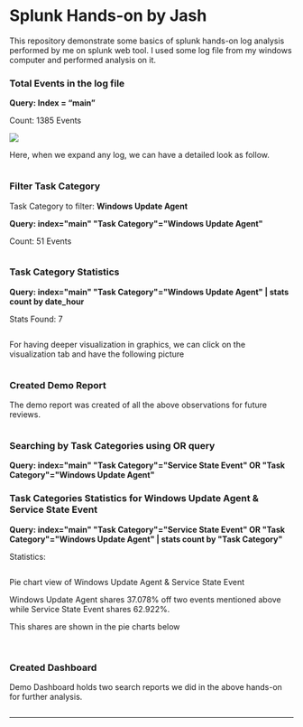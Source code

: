<h1>Splunk Hands-on by Jash</h1>
<p>This repository demonstrate some basics of splunk hands-on log analysis performed by me on splunk web tool. I used some log file from my windows computer and performed analysis on it.</p>

<h3>Total Events in the log file</h3>
<b>Query: Index = “main”</b>
<p>Count: 1385 Events</p>
<img src="https://github.com/jash2810/splunk-handson/blob/master/public/images/indexmain.png?raw=true" />

<p>Here, when we expand any log, we can have a detailed look as follow.</p>
<img src="https://github.com/jash2810/splunk-handson/blob/master/public/images/individualeventexpand.png?raw=true" alt="" srcset="">

<h3>Filter Task Category</h3>
<p>Task Category to filter: <b>Windows Update Agent</b></p>
<b>Query: index="main" "Task Category"="Windows Update Agent"</b>
<p>Count: 51 Events</p>
<img src="https://github.com/jash2810/splunk-handson/blob/master/public/images/filterwindowsupdateagent.png?raw=true" alt="" srcset="">

<h3>Task Category Statistics</h3>
<b>Query: index="main" "Task Category"="Windows Update Agent" | stats count by date_hour</b>
<p>Stats Found: 7</p>
<img src="https://github.com/jash2810/splunk-handson/blob/master/public/images/countbydatehourstats.png?raw=true" alt="" srcset="">
<p>For having deeper visualization in graphics, we can click on the visualization tab and have the following picture</p>
<img src="https://github.com/jash2810/splunk-handson/blob/master/public/images/countbydatehourvisual.png?raw=true" alt="" srcset="">

<h3>Created Demo Report</h3>
<p>The demo report was created of all the above observations for future reviews.</p>
<img src="https://github.com/jash2810/splunk-handson/blob/master/public/images/demoreport1.png?raw=true" alt="" srcset="">

<h3>Searching by Task Categories using OR query</h3>
<b>Query: index="main" "Task Category"="Service State Event" OR "Task Category"="Windows Update Agent"</b>
<img src="https://github.com/jash2810/splunk-handson/blob/master/public/images/orquery.png?raw=true" alt="" srcset="">

<h3>Task Categories Statistics for Windows Update Agent & Service State Event</h3>
<b>Query: index="main" "Task Category"="Service State Event" OR "Task Category"="Windows Update Agent" | stats count by "Task Category"</b>
<p>Statistics:</p>
<img src="https://github.com/jash2810/splunk-handson/blob/master/public/images/countbytaskcatstats.png?raw=true" alt="" srcset="">

<p>Pie chart view of Windows Update Agent & Service State Event</p>
<p>Windows Update Agent shares 37.078% off two events mentioned above while Service State Event shares 62.922%.</p>
<p>This shares are shown in the pie charts below</p>
<img src="https://github.com/jash2810/splunk-handson/blob/master/public/images/countbytaskcatvisual.png?raw=true" alt="" srcset="">
<img src="https://github.com/jash2810/splunk-handson/blob/master/public/images/countbytaskcatvisual1.png?raw=true" alt="" srcset="">

<h3>Created Dashboard</h3>
<p>Demo Dashboard holds two search reports we did in the above hands-on for further analysis.</p>
<img src="https://github.com/jash2810/splunk-handson/blob/master/public/images/dashboard.png?raw=true" alt="" srcset="">

<hr>